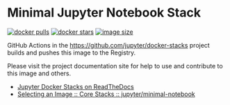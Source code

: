 # Minimal Jupyter Notebook Stack

[![docker pulls](https://img.shields.io/docker/pulls/jupyter/minimal-notebook.svg)](https://hub.docker.com/r/jupyter/minimal-notebook/)
[![docker stars](https://img.shields.io/docker/stars/jupyter/minimal-notebook.svg)](https://hub.docker.com/r/jupyter/minimal-notebook/)
[![image size](https://img.shields.io/docker/image-size/jupyter/minimal-notebook/latest)](https://hub.docker.com/r/jupyter/minimal-notebook/ "jupyter/minimal-notebook image size")

GitHub Actions in the <https://github.com/jupyter/docker-stacks> project builds and pushes this image to the Registry.

Please visit the project documentation site for help to use and contribute to this image and others.

- [Jupyter Docker Stacks on ReadTheDocs](https://jupyter-docker-stacks.readthedocs.io/en/latest/index.html)
- [Selecting an Image :: Core Stacks :: jupyter/minimal-notebook](https://jupyter-docker-stacks.readthedocs.io/en/latest/using/selecting.html#jupyter-minimal-notebook)
